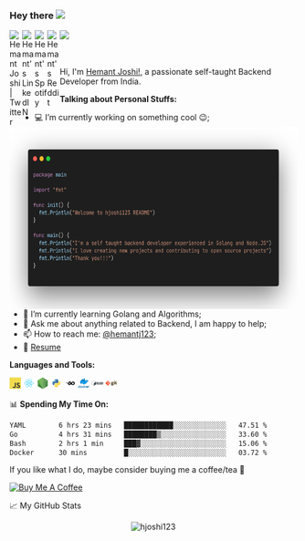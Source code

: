 ### Hey there <img src="https://media.giphy.com/media/hvRJCLFzcasrR4ia7z/giphy.gif" width="25px">
<a href="https://twitter.com/hemantj123">
  <img align="left" alt="Hemant Joshi | Twitter" width="22px" src="https://raw.githubusercontent.com/peterthehan/peterthehan/master/assets/twitter.svg" />
</a>
<a href="https://www.linkedin.com/in/hemantj0/">
  <img align="left" alt="Hemant's LinkedIN" width="22px" src="https://raw.githubusercontent.com/peterthehan/peterthehan/master/assets/linkedin.svg" />
</a>
<a href="https://open.spotify.com/user/hjoshi_dev?si=x9ayM9d0TL6TB8_xmX78lw">
  <img align="left" alt="Hemant's Spotify" width="22px" src="https://raw.githubusercontent.com/peterthehan/peterthehan/master/assets/spotify.svg" />
</a>
<a href="https://www.reddit.com/user/hjoshi_dev">
  <img align="left" alt="Hemant's Reddit" width="22px" src="https://raw.githubusercontent.com/peterthehan/peterthehan/master/assets/reddit.svg" />
</a>

![](https://visitor-badge.glitch.me/badge?page_id=hjoshi123.hjoshi123)

<br />

Hi, I'm [Hemant Joshi!](https://hjoshi123.github.io/hemant-joshi), a passionate self-taught Backend Developer from India.

  <img align="right" alt="GIF" src="https://raw.githubusercontent.com/hjoshi123/hjoshi123/master/carbon.png" width="600" height="320" />
  
**Talking about Personal Stuffs:**

- 💻 I’m currently working on something cool :wink:;
- 🌱 I’m currently learning Golang and Algorithms; 
- 💬 Ask me about anything related to Backend, I am happy to help;
- 📫 How to reach me: [@hemantj123](https://twitter.com/hemantj123);
- 📝 [Resume](https://drive.google.com/file/d/1kBj3YRPN6kkXe8QsWriw202jncRo5VN-/view)

**Languages and Tools:**

<code><img height="20" src="https://raw.githubusercontent.com/github/explore/80688e429a7d4ef2fca1e82350fe8e3517d3494d/topics/javascript/javascript.png"></code>
<code><img height="20" src="https://raw.githubusercontent.com/github/explore/80688e429a7d4ef2fca1e82350fe8e3517d3494d/topics/react/react.png"></code>
<code><img height="20" src="https://raw.githubusercontent.com/github/explore/80688e429a7d4ef2fca1e82350fe8e3517d3494d/topics/nodejs/nodejs.png"></code>
<code><img height="20" src="https://raw.githubusercontent.com/github/explore/80688e429a7d4ef2fca1e82350fe8e3517d3494d/topics/python/python.png"></code>
<code><img height="20" src="https://raw.githubusercontent.com/github/explore/80688e429a7d4ef2fca1e82350fe8e3517d3494d/topics/go/go.png"></code>
<code><img height="20" src="https://raw.githubusercontent.com/github/explore/80688e429a7d4ef2fca1e82350fe8e3517d3494d/topics/docker/docker.png"></code>
<code><img height="20" src="https://raw.githubusercontent.com/github/explore/80688e429a7d4ef2fca1e82350fe8e3517d3494d/topics/bash/bash.png"></code>
<code><img height="20" src="https://raw.githubusercontent.com/github/explore/80688e429a7d4ef2fca1e82350fe8e3517d3494d/topics/git/git.png"></code>

📊 **Spending My Time On:**
<!--START_SECTION:waka-->
```text
YAML        6 hrs 23 mins   ████████████░░░░░░░░░░░░░   47.51 % 
Go          4 hrs 31 mins   ████████▒░░░░░░░░░░░░░░░░   33.60 % 
Bash        2 hrs 1 min     ███▓░░░░░░░░░░░░░░░░░░░░░   15.06 % 
Docker      30 mins         █░░░░░░░░░░░░░░░░░░░░░░░░   03.72 % 
```
<!--END_SECTION:waka-->

If you like what I do, maybe consider buying me a coffee/tea 🥺

<a href="https://www.buymeacoffee.com/hjoshi123" target="_blank"><img src="https://cdn.buymeacoffee.com/buttons/v2/default-red.png" alt="Buy Me A Coffee" width="150" ></a>

📈 My GitHub Stats

<p align="center"> <img src="https://github-readme-stats.vercel.app/api?username=hjoshi123&show_icons=true&theme=vision-friendly-dark&count_private=true" alt="hjoshi123" />
